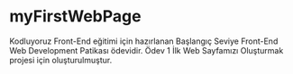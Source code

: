 # myFirstWebPage
Kodluyoruz Front-End eğitimi için hazırlanan Başlangıç Seviye Front-End Web Development Patikası ödevidir. Ödev 1 İlk Web Sayfamızı Oluşturmak projesi için oluşturulmuştur.

